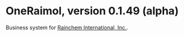 # OneRaimol, version 0.1.49 (alpha)

Business system for [Rainchem International, Inc.](http://www.raimol.com).
